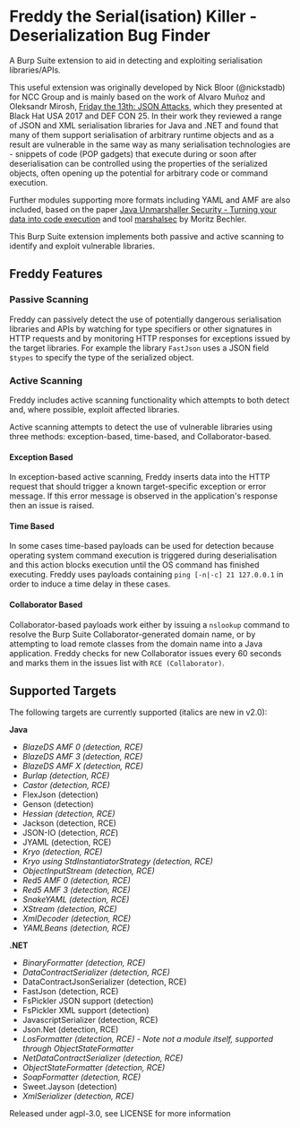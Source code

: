 # Freddy the Serial(isation) Killer  - Deserialization Bug Finder #
A Burp Suite extension to aid in detecting and exploiting serialisation libraries/APIs.

This useful extension was originally developed by Nick Bloor (@nickstadb) for NCC Group and is mainly based on the work of Alvaro Muñoz and Oleksandr Mirosh, [Friday the 13th: JSON Attacks](https://www.blackhat.com/us-17/briefings.html#friday-the-13th-json-attacks), which they presented at Black Hat USA 2017 and DEF CON 25. In their work they reviewed a range of JSON and XML serialisation libraries for Java and .NET and found that many of them support serialisation of arbitrary runtime objects and as a result are vulnerable in the same way as many serialisation technologies are - snippets of code (POP gadgets) that execute during or soon after deserialisation can be controlled using the properties of the serialized objects, often opening up the potential for arbitrary code or command execution.

Further modules supporting more formats including YAML and AMF are also included, based on the paper [Java Unmarshaller Security - Turning your data into code execution](https://github.com/mbechler/marshalsec/blob/master/marshalsec.pdf) and tool [marshalsec](https://github.com/mbechler/marshalsec) by Moritz Bechler.

This Burp Suite extension implements both passive and active scanning to identify and exploit vulnerable libraries.

## Freddy Features ##

### Passive Scanning ###
Freddy can passively detect the use of potentially dangerous serialisation libraries and APIs by watching for type specifiers or other signatures in HTTP requests and by monitoring HTTP responses for exceptions issued by the target libraries. For example the library `FastJson` uses a JSON field `$types` to specify the type of the serialized object.

### Active Scanning ###
Freddy includes active scanning functionality which attempts to both detect and, where possible, exploit affected libraries.

Active scanning attempts to detect the use of vulnerable libraries using three methods: exception-based, time-based, and Collaborator-based.

#### Exception Based ####
In exception-based active scanning, Freddy inserts data into the HTTP request that should trigger a known target-specific exception or error message. If this error message is observed in the application's response then an issue is raised.

#### Time Based ####
In some cases time-based payloads can be used for detection because operating system command execution is triggered during deserialisation and this action blocks execution until the OS command has finished executing. Freddy uses payloads containing `ping [-n|-c] 21 127.0.0.1` in order to induce a time delay in these cases.

#### Collaborator Based ####
Collaborator-based payloads work either by issuing a `nslookup` command to resolve the Burp Suite Collaborator-generated domain name, or by attempting to load remote classes from the domain name into a Java application. Freddy checks for new Collaborator issues every 60 seconds and marks them in the issues list with `RCE (Collaborator)`.

## Supported Targets ##
The following targets are currently supported (italics are new in v2.0):

**Java**

- *BlazeDS AMF 0 (detection, RCE)*
- *BlazeDS AMF 3 (detection, RCE)*
- *BlazeDS AMF X (detection, RCE)*
- *Burlap (detection, RCE)*
- *Castor (detection, RCE)*
- FlexJson (detection)
- Genson (detection)
- *Hessian (detection, RCE)*
- Jackson (detection, RCE)
- JSON-IO (detection, *RCE*)
- JYAML (detection, RCE)
- *Kryo (detection, RCE)*
- *Kryo using StdInstantiatorStrategy (detection, RCE)*
- *ObjectInputStream (detection, RCE)*
- *Red5 AMF 0 (detection, RCE)*
- *Red5 AMF 3 (detection, RCE)*
- *SnakeYAML (detection, RCE)*
- *XStream (detection, RCE)*
- *XmlDecoder (detection, RCE)*
- *YAMLBeans (detection, RCE)*

**.NET**

- *BinaryFormatter (detection, RCE)*
- *DataContractSerializer (detection, RCE)*
- DataContractJsonSerializer (detection, RCE)
- FastJson (detection, RCE)
- FsPickler JSON support (detection)
- FsPickler XML support (detection)
- JavascriptSerializer (detection, RCE)
- Json.Net (detection, RCE)
- *LosFormatter (detection, RCE) - Note not a module itself, supported through ObjectStateFormatter*
- *NetDataContractSerializer (detection, RCE)*
- *ObjectStateFormatter (detection, RCE)*
- *SoapFormatter (detection, RCE)*
- Sweet.Jayson (detection)
- *XmlSerializer (detection, RCE)*

Released under agpl-3.0, see LICENSE for more information
